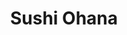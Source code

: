 ---
layout: place
title: "Sushi Ohana"
permalink: /oregon/portland/sushi-ohana.html
stateAbbr: OR
stateName: Oregon
cityName: Portland
seo:
  name: "Sushi Ohana"
  type: Restaurant
  links: https://www.sushiohanapdx.com/
description: "Sushi Ohana serves delicious sushi in Portland, Oregon. Try fresh Japanese dishes for a great dining experience. "
place_id: ChIJM1J1P7WglVQR2-LkVmwrRm0
photos:
  - name: >-
      places/ChIJM1J1P7WglVQR2-LkVmwrRm0/photos/AeeoHcLu_7KX_RSygpLH08CYG74eoT_-c4zoSwEutIhSC_KEvtLQzdD2PPrj9_eRn6UgQ0xSFUyDhO0eWWq_s3XFm-HE2IByy6ddxxLP6GY61jRkke-_v9JFGPeoGqeu7WkM5wNSqrPOEzraoTpIrWm0D54_4Vs6X3dPu6UkDipM6lx5cLGjFwCLt7_HdBAvqB5sIkW3Vzn3Ys8nGxseVz7Fo30nuD8-VJmsjedNpHOAaxLye8UP-6wpGKZxCcoam7QG3-0hPKxcdLaeAi6t4RLzVusiN_fxpvxk-47kP7jrFRj3eg
    widthPx: 750
    heightPx: 1000
    authorAttributions:
      - displayName: Sushi Ohana
        uri: https://maps.google.com/maps/contrib/105103590128852951840
        photoUri: >-
          https://lh3.googleusercontent.com/a-/ALV-UjU2kfSLXdYMha2RK2uRP6iGQNFklzSfU9tO6hPBOXVfVEmoBWQ=s100-p-k-no-mo
    flagContentUri: >-
      https://www.google.com/local/imagery/report/?cb_client=maps_api_places.places_api&image_key=!1e10!2sAF1QipPWre2dAHMLrOh2pS0wrnTN_hxgtmhsAAWUiaxE&hl=en-US
    googleMapsUri: >-
      https://www.google.com/maps/place//data=!3m4!1e2!3m2!1sAF1QipPWre2dAHMLrOh2pS0wrnTN_hxgtmhsAAWUiaxE!2e10!4m2!3m1!1s0x5495a0b53f755233:0x6d462b6c56e4e2db
  - name: >-
      places/ChIJM1J1P7WglVQR2-LkVmwrRm0/photos/AeeoHcKuPVpDiseHPQGwEvpku4CjaIg0wWPpdtAr2K5Vda8USWdv7skXQ6nof5-V9h7Lyrbt2PubCS6NqvUTiaAZAv2q47sV9t8Y9tOGd2iFCgpMcu1dwa6GewkbEezf_AuQbn35R0PKTQXv-RsdzywVlcWhJviuwyvOFgU1gK4LXk9HgewQgHFS54frX0j19cdyE2YwMRSvgc_Lss94VpDVEN7IoHhqSmyInbqLOqNo-P3w6SH_r8RU_wn4kRnhk9c9h1WnASMOj7Q8PF9Uy8x8vAbq2mtot2vMpwppM0lJI1FYIg
    widthPx: 1190
    heightPx: 640
    authorAttributions:
      - displayName: Sushi Ohana
        uri: https://maps.google.com/maps/contrib/105103590128852951840
        photoUri: >-
          https://lh3.googleusercontent.com/a-/ALV-UjU2kfSLXdYMha2RK2uRP6iGQNFklzSfU9tO6hPBOXVfVEmoBWQ=s100-p-k-no-mo
    flagContentUri: >-
      https://www.google.com/local/imagery/report/?cb_client=maps_api_places.places_api&image_key=!1e10!2sAF1QipMKouZjkz0jujAOeEp7IyOFtMcCsXlPr21acSiN&hl=en-US
    googleMapsUri: >-
      https://www.google.com/maps/place//data=!3m4!1e2!3m2!1sAF1QipMKouZjkz0jujAOeEp7IyOFtMcCsXlPr21acSiN!2e10!4m2!3m1!1s0x5495a0b53f755233:0x6d462b6c56e4e2db
  - name: >-
      places/ChIJM1J1P7WglVQR2-LkVmwrRm0/photos/AeeoHcKECv4DeMz9erVsumG53vgaiCEQ3K-3lfXpQS6SEx3kkcOH1NtG8aenAw_gfBuOhiMh6h5jrqPowVgTDFQMyBuuqgtXwYRxb2R0u80ioQQ6yyAi67WlnljuLF5Z8mB23vNE9f2C5Npuf_9j1-Ft51ni47muvphgRMXkIiY1dbXO1w3t9UEbS0HFTC6aHFE0EmouHjGgt7qynvg8FinUDLUAZ1pMFoPDJy2LHw-kq3lwhNR4QQp9uUT9JBUYnu1ha8dGAWFVUqfMkSIczIL0gE-juFxZ7cojtE3CTRZEFv2Py4bNjxep5bWaMTkoC4EW4RP-keItTodkd5Wl2LkAZjYrjXLM_Sm1zO2Z_PCdtTY8JxvUbg5PyItYr4rMVxalRsKKKCSKMCFnbdflGcJoT5tPSDmcEUxvJ0se4Vwu5vBHJ8Lx8jvgDzi4tfWiPw
    widthPx: 4080
    heightPx: 3072
    authorAttributions:
      - displayName: Brendon Siefert
        uri: https://maps.google.com/maps/contrib/104013390408278898995
        photoUri: >-
          https://lh3.googleusercontent.com/a-/ALV-UjU9L51o_D2AMoyYBH1x8sNYai2cczOdiERFM9KTmbHPHWbjcgJZ-A=s100-p-k-no-mo
    flagContentUri: >-
      https://www.google.com/local/imagery/report/?cb_client=maps_api_places.places_api&image_key=!1e10!2sCIABIhAGbwPTvAH-g2fe2fsABvOz&hl=en-US
    googleMapsUri: >-
      https://www.google.com/maps/place//data=!3m4!1e2!3m2!1sCIABIhAGbwPTvAH-g2fe2fsABvOz!2e10!4m2!3m1!1s0x5495a0b53f755233:0x6d462b6c56e4e2db
  - name: >-
      places/ChIJM1J1P7WglVQR2-LkVmwrRm0/photos/AeeoHcL7dk6f9frfmAbvAEwEVJfhJDjLdUHJ3PmvZPEwgLJ4Vtp4Gudp-YuM3mJK7HEIgWOE9Mf-m5Gsw0iqLhjzj8MkjOBa_THS8_d_S5gyfx9oY1YA6_WJiuKxKNkO_-Olip3EhkqBOXNgkSiaZtgL1I6XLV2X_gBPm4FhXm4Zy0SJ1WMg_Djiq1YG-3I8zlTF1qICiLuF4ChZ47XEmNFqhcUSn_hBMocL2qRUmX0eHLzAtQHIl-oGha775tWDcxsALaZJDbT9ObgULhk1f5XaBibnZJoLuCzk3clieHu8qnWmtM3yclL5xFynZEUkU25_iE5tqBGjlnF0_Egbs0XzPTAATcrZzrPtFSw7xTNb1Jibngi1YripLiZc5wFftcwgVlVvMw6osQ03Q8TDmofy0RlXJDzhcsr4QoNl_Xm8QcHK9g
    widthPx: 3024
    heightPx: 3024
    authorAttributions:
      - displayName: Madeline
        uri: https://maps.google.com/maps/contrib/100305742309744104273
        photoUri: >-
          https://lh3.googleusercontent.com/a-/ALV-UjUXmBY9qfR5zbzhxhs07e9LzeibReV1cdTiWISZfi-k8TuRYEILAQ=s100-p-k-no-mo
    flagContentUri: >-
      https://www.google.com/local/imagery/report/?cb_client=maps_api_places.places_api&image_key=!1e10!2sCIHM0ogKEICAgIC1nJymEA&hl=en-US
    googleMapsUri: >-
      https://www.google.com/maps/place//data=!3m4!1e2!3m2!1sCIHM0ogKEICAgIC1nJymEA!2e10!4m2!3m1!1s0x5495a0b53f755233:0x6d462b6c56e4e2db
  - name: >-
      places/ChIJM1J1P7WglVQR2-LkVmwrRm0/photos/AeeoHcKkAoW2I-2ZiBIKV-YGl7HZZ3iYaMUJS7vjwACjFuuXAjAzOjavK-ZgovATalKx2NNhi0CxwLES98HFSCsewWkfnISkm1qo7JSjdXB7f49NmL5faQicVT9iKj-DfqSEyiRKxzrncjxhqwlZS77jggUbwo8sBy5N57IIU0ZrD2WtlT38FYCi7iS3iJ4ofoxP0mAzhxgC-hU0o8qhSrq9kMCnOXFfLaV2JOasIDznoQVbZH0nBmc5Oa-fu8pCot7nu_RQFp6zb592eLZUo6I3nYlJ5xo58CJRrDnIoS2kyLMYT9S44j_Ns0wJEnxdIi37HUcKCEIOkeUgfpXPBDGXiHXv64-m3xJSG-OYc2e-BQQ76kC6CKySc2140q5sAmVobCQTpS3kY4bik8AuHCoMyp4Gn_htVhlNwUnt7vv5M3M
    widthPx: 4000
    heightPx: 3000
    authorAttributions:
      - displayName: Joaquin Diaz
        uri: https://maps.google.com/maps/contrib/112294997254983225581
        photoUri: >-
          https://lh3.googleusercontent.com/a-/ALV-UjWMLGY2zTqgHDaBNy1luMWO2NyrQbs0dWFz1cFUjEf7Mtuy7JSMLQ=s100-p-k-no-mo
    flagContentUri: >-
      https://www.google.com/local/imagery/report/?cb_client=maps_api_places.places_api&image_key=!1e10!2sCIHM0ogKEICAgICXptmRCw&hl=en-US
    googleMapsUri: >-
      https://www.google.com/maps/place//data=!3m4!1e2!3m2!1sCIHM0ogKEICAgICXptmRCw!2e10!4m2!3m1!1s0x5495a0b53f755233:0x6d462b6c56e4e2db
  - name: >-
      places/ChIJM1J1P7WglVQR2-LkVmwrRm0/photos/AeeoHcIUgNnf5fpbHJ3GhC0p_AopeW5bQ7rNVFKgTqQy4eI_yabZMAv8g39xLbgm47ZQuPhamwn7bNWQILdbiWBD7y2YMRNXU3pNP0cpBXyDk63D8WqNeZFpncKljjj-v9X3bANyFAEzU8-IWsCoQGiZ5w7oE0Qsr-8Gy7ZZ8IGTiuuv-eYL6PvpTXi6VNBpn06VNtCP1QnZgAwX5AM9umLimXn_UBiEwTqv28J4IPuDBO4QNdK4MlnNLmlmKe2GVALXNIYtIuQ3NH9a6F4pm7ebwDduOw5mVRr2bxfrfDSn5V9U6-XC2xiozdx1cnLUcelwUCUU1y-_oxOcRkmyeGsWrYPKqRp2FXGc930uaNUZWU3scYFvGIDQp6j9IgJvHgivpUntcCs3LRSW1QnOSeKXoV2z3zS7B5CpO235O6xU0MNkpL5L
    widthPx: 3390
    heightPx: 2268
    authorAttributions:
      - displayName: Brendon Siefert
        uri: https://maps.google.com/maps/contrib/104013390408278898995
        photoUri: >-
          https://lh3.googleusercontent.com/a-/ALV-UjU9L51o_D2AMoyYBH1x8sNYai2cczOdiERFM9KTmbHPHWbjcgJZ-A=s100-p-k-no-mo
    flagContentUri: >-
      https://www.google.com/local/imagery/report/?cb_client=maps_api_places.places_api&image_key=!1e10!2sCIHM0ogKEICAgIDB6qDlsgE&hl=en-US
    googleMapsUri: >-
      https://www.google.com/maps/place//data=!3m4!1e2!3m2!1sCIHM0ogKEICAgIDB6qDlsgE!2e10!4m2!3m1!1s0x5495a0b53f755233:0x6d462b6c56e4e2db
  - name: >-
      places/ChIJM1J1P7WglVQR2-LkVmwrRm0/photos/AeeoHcLR23rk4jJtWx5FApt6NJmvuw0ov0bXKyaPgZj6Cq5qmltoZq6wtmjZYcKe1JsAvS2y4H2LJ3CidxP2C-tKxIb8-5j3ww8UO0RRBcM7CSLUwtmNbfffNQWQm9RzGU3YBSOmHd8LQKS0Y2WDqY-sZgv1hCwRyMMrQ_cMTd2AjVYeqE0N6JFSQZ9sPp17GQwLwtWq_3SWAGeS3YyE6XmrhAFCiN87l8z-vsIFO3QFrKxVdlJcEuMCON5qwXsdLZFEbwlM7CZvTL1OifvOUCdFjHcxEGtbTKhlhdg80c1Hr3-Gs0neoKk7vdrxwYjsXpXXyd6ZkOwyRmJmaFAKHaKtHce1EwysMa0IkQ6s3tzZM3kiVN9tbVS5fg9dvwI8WzHrTkSl1AVf-mDCJqhdyIg7Zzzype4ocyWlOQ6-N0maqawPFw
    widthPx: 3024
    heightPx: 4032
    authorAttributions:
      - displayName: Elita Mitchell
        uri: https://maps.google.com/maps/contrib/101993434838488980394
        photoUri: >-
          https://lh3.googleusercontent.com/a-/ALV-UjXXKe_uTbq30BJEFA85sbdWhNy-zd5Y6GxtnknhJn_C5If7DNe7=s100-p-k-no-mo
    flagContentUri: >-
      https://www.google.com/local/imagery/report/?cb_client=maps_api_places.places_api&image_key=!1e10!2sCIHM0ogKEICAgIDjtq7YMg&hl=en-US
    googleMapsUri: >-
      https://www.google.com/maps/place//data=!3m4!1e2!3m2!1sCIHM0ogKEICAgIDjtq7YMg!2e10!4m2!3m1!1s0x5495a0b53f755233:0x6d462b6c56e4e2db
  - name: >-
      places/ChIJM1J1P7WglVQR2-LkVmwrRm0/photos/AeeoHcKVi1a_-1cSlr2gNu7MW5CnIfgcQpdsy3x5ABy8qTfmZ7eEtZqn7M2rbcFZPfnhpv0Gh6gtsCiQIi7KQM31OwY1Vq15_I_kbBfRKFoho5dP0B8eXxCC07no2CdW5IrZJ8z_fjRhuCvF57AQ7qU7U8Aiv4ruvPb8PY3XbxXUVLUFnR8EKgJiEEmL2QtSAzXRhs5H1-d0A2J8x5GwjPXfAxi8lWzgExObdtgWJUd5RMe45tzXwO_4jTs1NMExNz3EhKR8HbD8rTUsR-P_tJ0OwT2krrskGeh-JAqXQE2eMNNqTg
    widthPx: 851
    heightPx: 640
    authorAttributions:
      - displayName: Sushi Ohana
        uri: https://maps.google.com/maps/contrib/105103590128852951840
        photoUri: >-
          https://lh3.googleusercontent.com/a-/ALV-UjU2kfSLXdYMha2RK2uRP6iGQNFklzSfU9tO6hPBOXVfVEmoBWQ=s100-p-k-no-mo
    flagContentUri: >-
      https://www.google.com/local/imagery/report/?cb_client=maps_api_places.places_api&image_key=!1e10!2sAF1QipN3dRsWBevsIPLqLKVPMgVF5v5t1fSuWxrWoTWN&hl=en-US
    googleMapsUri: >-
      https://www.google.com/maps/place//data=!3m4!1e2!3m2!1sAF1QipN3dRsWBevsIPLqLKVPMgVF5v5t1fSuWxrWoTWN!2e10!4m2!3m1!1s0x5495a0b53f755233:0x6d462b6c56e4e2db
  - name: >-
      places/ChIJM1J1P7WglVQR2-LkVmwrRm0/photos/AeeoHcLzQMgUhGGeDEuIpHDbRRgR_C1FVc3h3X1xCQQg3HomryOtmBpNOlq_f4ZOClueIM4wLiN-iWrqRtrK-1HVZfyXaWLha-gHAw5Wx5n5FLAnRS2yWU3FBq5E2-01gWu3-5abuz8eMXBF0CVJqcAW4MvpkkrEMnyJtxwUY9EOl36vANbeYMWFBPu6i87CfDNIKq7fh5fwUyu_yyr_GL6zCSvSclLbye98lsrKPR9D_wmM7q6g0NxKjS9r_FfJaCjLl0b_g0WuxAauNnGEdZ1Uzn2hRk_peJB1aZCITV9EXTvxeggxRWqbVa5ui-liLoOLXFRoqA-48K4iZhfzqYA1hXrtnN7OY6AawTb3FwG4ysuw-KcmLdNyttWKThaWkbleDk37dvqC8gA--2Kwyq39cw8r6ODIFG3lcf9i8smaAg7kSA
    widthPx: 4000
    heightPx: 3000
    authorAttributions:
      - displayName: Joaquin Diaz
        uri: https://maps.google.com/maps/contrib/112294997254983225581
        photoUri: >-
          https://lh3.googleusercontent.com/a-/ALV-UjWMLGY2zTqgHDaBNy1luMWO2NyrQbs0dWFz1cFUjEf7Mtuy7JSMLQ=s100-p-k-no-mo
    flagContentUri: >-
      https://www.google.com/local/imagery/report/?cb_client=maps_api_places.places_api&image_key=!1e10!2sCIHM0ogKEICAgICXprmMKg&hl=en-US
    googleMapsUri: >-
      https://www.google.com/maps/place//data=!3m4!1e2!3m2!1sCIHM0ogKEICAgICXprmMKg!2e10!4m2!3m1!1s0x5495a0b53f755233:0x6d462b6c56e4e2db
  - name: >-
      places/ChIJM1J1P7WglVQR2-LkVmwrRm0/photos/AeeoHcIVkF388sPZy5vyBgQEC1yRTKLXuSuCyzTMRvyFZqiKyR-HjqPS-gwPx9I4zGeHiGdX5rfATGD_9tgxHuTSvKFNBXoeRLE7uUAobYj0oHJ3M9OdvBV6Zne6HUfnMLkvt1yMdxysG9PaOG9unzirmmeycn5YhI2XZ1Z_omPXaSxBVgg1tntdfv8lVY49mUbYQtn-hXCOkeZOUB0KIGN3g-QiXlBqaCjUbMaQdohF0JN1KQXG9P25hfFbn2eEwGe8kHN1ToBzEBOksL23KkJFxxREHNSPetUpz73YimXqSDBonyZdTB944_U70kIQelDSviO7cU3JEOvzK9xOfbome5ZGrzdNIConsPtnEDXJ8Gw7zhjgX6tLvHCJW0vRYRT1_yRDIP9MGrWoOEpoxx5VuFwncj_MxoHPqemDnJZvq4xYWQ
    widthPx: 4032
    heightPx: 3024
    authorAttributions:
      - displayName: Sharon Harms
        uri: https://maps.google.com/maps/contrib/101204622179917560244
        photoUri: >-
          https://lh3.googleusercontent.com/a-/ALV-UjWDGXBkOoFZNvNPnxwyXowItDYAxWFbqMg2csnlbngn5Raykjw4=s100-p-k-no-mo
    flagContentUri: >-
      https://www.google.com/local/imagery/report/?cb_client=maps_api_places.places_api&image_key=!1e10!2sCIHM0ogKEICAgIDZvYK-Rg&hl=en-US
    googleMapsUri: >-
      https://www.google.com/maps/place//data=!3m4!1e2!3m2!1sCIHM0ogKEICAgIDZvYK-Rg!2e10!4m2!3m1!1s0x5495a0b53f755233:0x6d462b6c56e4e2db
address: 1422 NE Broadway, Portland, OR 97232, USA
street: 1422 NE Broadway
city: Portland
state: OR
zip: '97232'
country: USA
neighborhood: Northeast Portland
latitude: '45.534920'
longitude: '-122.650967'
accessibility_options:
  wheelchairAccessibleParking: true
  wheelchairAccessibleEntrance: true
  wheelchairAccessibleRestroom: true
  wheelchairAccessibleSeating: true
business_status: OPERATIONAL
name: Sushi Ohana
google_maps_links:
  directionsUri: >-
    https://www.google.com/maps/dir//''/data=!4m7!4m6!1m1!4e2!1m2!1m1!1s0x5495a0b53f755233:0x6d462b6c56e4e2db!3e0
  placeUri: https://maps.google.com/?cid=7874028742818194139
  writeAReviewUri: >-
    https://www.google.com/maps/place//data=!4m3!3m2!1s0x5495a0b53f755233:0x6d462b6c56e4e2db!12e1
  reviewsUri: >-
    https://www.google.com/maps/place//data=!4m4!3m3!1s0x5495a0b53f755233:0x6d462b6c56e4e2db!9m1!1b1
  photosUri: >-
    https://www.google.com/maps/place//data=!4m3!3m2!1s0x5495a0b53f755233:0x6d462b6c56e4e2db!10e5
primary_type: Sushi Restaurant
opening_hours:
  regular: null
  current: null
secondary_opening_hours:
  regular:
    weekdayDescriptions: null
    type: null
  current:
    weekdayDescriptions: null
    type: null
phone: (503) 284-1023
price_level: PRICE_LEVEL_INEXPENSIVE
price_range: $10 &ndash; $20
rating: '4.3'
rating_count: 1481
website: https://www.sushiohanapdx.com/
reviews: null
parking_options: null
payment_options: null
allow_dogs: null
curbside_pickup: null
delivery: null
dine_in: null
good_for_children: null
good_for_groups: null
good_for_sports: null
live_music: null
menu_for_children: null
outdoor_seating: null
reservable: null
restroom: null
serves_beer: null
serves_breakfast: null
serves_brunch: null
serves_cocktails: null
serves_coffee: null
serves_dinner: null
serves_dessert: null
serves_lunch: null
serves_vegetarian_food: null
serves_wine: null
takeout: null
summary: null

---